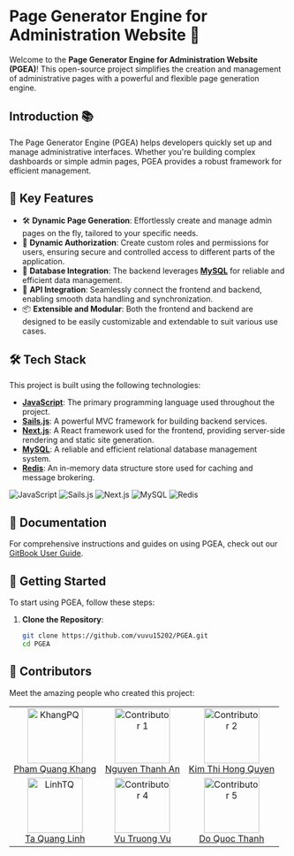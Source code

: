 # Page Generator Engine for Administration Website 🚀

Welcome to the **Page Generator Engine for Administration Website (PGEA)**! This open-source project simplifies the creation and management of administrative pages with a powerful and flexible page generation engine.

## Introduction 📚

The Page Generator Engine (PGEA) helps developers quickly set up and manage administrative interfaces. Whether you're building complex dashboards or simple admin pages, PGEA provides a robust framework for efficient management.

## 🌈 Key Features

- 🛠️ **Dynamic Page Generation**: Effortlessly create and manage admin pages on the fly, tailored to your specific needs.
- 🔐 **Dynamic Authorization**: Create custom roles and permissions for users, ensuring secure and controlled access to different parts of the application.
- 💾 **Database Integration**: The backend leverages **[MySQL](https://www.mysql.com/)** for reliable and efficient data management.
- 🔄 **API Integration**: Seamlessly connect the frontend and backend, enabling smooth data handling and synchronization.
- 📦 **Extensible and Modular**: Both the frontend and backend are designed to be easily customizable and extendable to suit various use cases.

## 🛠️ Tech Stack

This project is built using the following technologies:

- **[JavaScript](https://developer.mozilla.org/en-US/docs/Web/JavaScript)**: The primary programming language used throughout the project.
- **[Sails.js](https://sailsjs.com/)**: A powerful MVC framework for building backend services.
- **[Next.js](https://nextjs.org/)**: A React framework used for the frontend, providing server-side rendering and static site generation.
- **[MySQL](https://www.mysql.com/)**: A reliable and efficient relational database management system.
- **[Redis](https://redis.io/)**: An in-memory data structure store used for caching and message brokering.

![JavaScript](https://img.shields.io/badge/-JavaScript-F7DF1E?style=for-the-badge&logo=javascript&logoColor=black) ![Sails.js](https://img.shields.io/badge/-Sails.js-0b334d?style=for-the-badge&logo=sails.js&logoColor=white) ![Next.js](https://img.shields.io/badge/-Next.js-000000?style=for-the-badge&logo=next.js&logoColor=white) ![MySQL](https://img.shields.io/badge/-MySQL-4479A1?style=for-the-badge&logo=mysql&logoColor=white) ![Redis](https://img.shields.io/badge/-Redis-DC382D?style=for-the-badge&logo=redis&logoColor=white)
## 📖 Documentation

For comprehensive instructions and guides on using PGEA, check out our [GitBook User Guide](https://quanglinhtas-organization.gitbook.io/pgea-user-guide).

## 🚀 Getting Started

To start using PGEA, follow these steps:

1. **Clone the Repository**:
   ```bash
   git clone https://github.com/vuvu15202/PGEA.git
   cd PGEA
   
## 👥 Contributors

Meet the amazing people who created this project:

<table>
  <tr>
    <td align="center">
      <img src="https://avatars.githubusercontent.com/u/20201841?v=4" width="100px;" alt="KhangPQ"/>
      <br />
      <a href="[https://github.com/vuvu15202](https://github.com/khangpqvn)">Pham Quang Khang</a>
    </td>
    <td align="center">
      <img src="https://avatars.githubusercontent.com/u/2345678?v=4" width="100px;" alt="Contributor 1"/>
      <br />
      <a href="https://github.com/username1">Nguyen Thanh An</a>
    </td>
    <td align="center">
      <img src="https://avatars.githubusercontent.com/u/122085456?v=4" width="100px;" alt="Contributor 2"/>
      <br />
      <a href="[https://github.com/username2](https://github.com/quinne2002)">Kim Thi Hong Quyen</a>
    </td>
  </tr>
  <tr>
    <td align="center">
      <img src="https://avatars.githubusercontent.com/u/119463897?s=400&u=7400bf30a461f4a368bdc39bfc6d18d43c340704&v=4" width="100px;" alt="LinhTQ"/>
      <br />
      <a href="[https://github.com/username3](https://github.com/L1N6)">Ta Quang Linh</a>
    </td>
    <td align="center">
      <img src="https://avatars.githubusercontent.com/u/122299627?v=4" width="100px;" alt="Contributor 4"/>
      <br />
      <a href="https://github.com/vuvu15202">Vu Truong Vu</a>
    </td>
    <td align="center">
      <img src="https://avatars.githubusercontent.com/u/129383408?v=4" width="100px;" alt="Contributor 5"/>
      <br />
      <a href="https://github.com/DoQuocThanh">Do Quoc Thanh</a>
    </td>
  </tr>
</table>
